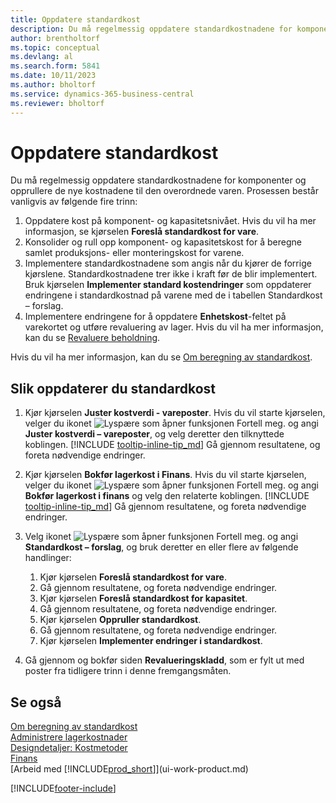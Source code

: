 ```yaml
---
title: Oppdatere standardkost
description: Du må regelmessig oppdatere standardkostnadene for komponenter og opprullere de nye kostnadene til den overordnede varen.
author: brentholtorf
ms.topic: conceptual
ms.devlang: al
ms.search.form: 5841
ms.date: 10/11/2023
ms.author: bholtorf
ms.service: dynamics-365-business-central
ms.reviewer: bholtorf
---
```

# Oppdatere standardkost
Du må regelmessig oppdatere standardkostnadene for komponenter og opprullere de nye kostnadene til den overordnede varen. Prosessen består vanligvis av følgende fire trinn:  

1.  Oppdatere kost på komponent- og kapasitetsnivået. Hvis du vil ha mer informasjon, se kjørselen **Foreslå standardkost for vare**.  
2.  Konsolider og rull opp komponent- og kapasitetskost for å beregne samlet produksjons- eller monteringskost for varene.  
3.  Implementere standardkostnadene som angis når du kjører de forrige kjørslene. Standardkostnadene trer ikke i kraft før de blir implementert. Bruk kjørselen **Implementer standard kostendringer** som oppdaterer endringene i standardkostnad på varene med de i tabellen Standardkost – forslag.  
4.  Implementere endringene for å oppdatere **Enhetskost**-feltet på varekortet og utføre revaluering av lager. Hvis du vil ha mer informasjon, kan du se [Revaluere beholdning](inventory-how-revalue-inventory.md).  

Hvis du vil ha mer informasjon, kan du se [Om beregning av standardkost](finance-about-calculating-standard-cost.md).
  
## Slik oppdaterer du standardkost

1.  Kjør kjørselen **Juster kostverdi - vareposter**. Hvis du vil starte kjørselen, velger du ikonet ![Lyspære som åpner funksjonen Fortell meg.](media/ui-search/search_small.png "Fortell hva du vil gjøre") og angi **Juster kostverdi – vareposter**, og velg deretter den tilknyttede koblingen. [!INCLUDE [tooltip-inline-tip_md](includes/tooltip-inline-tip_md.md)] Gå gjennom resultatene, og foreta nødvendige endringer.  
2.  Kjør kjørselen **Bokfør lagerkost i Finans**. Hvis du vil starte kjørselen, velger du ikonet ![Lyspære som åpner funksjonen Fortell meg.](media/ui-search/search_small.png "Fortell hva du vil gjøre") og angi **Bokfør lagerkost i finans** og velg den relaterte koblingen. [!INCLUDE [tooltip-inline-tip_md](includes/tooltip-inline-tip_md.md)] Gå gjennom resultatene, og foreta nødvendige endringer.  
3.  Velg ikonet ![Lyspære som åpner funksjonen Fortell meg.](media/ui-search/search_small.png "Fortell hva du vil gjøre") og angi **Standardkost – forslag**, og bruk deretter en eller flere av følgende handlinger:

    1.  Kjør kjørselen **Foreslå standardkost for vare**.  
    2.  Gå gjennom resultatene, og foreta nødvendige endringer.  
    3.  Kjør kjørselen **Foreslå standardkost for kapasitet**.  
    4.  Gå gjennom resultatene, og foreta nødvendige endringer.
    5. Kjør kjørselen **Oppruller standardkost**.
    6.  Gå gjennom resultatene, og foreta nødvendige endringer.
    7.  Kjør kjørselen **Implementer endringer i standardkost**.  
4.  Gå gjennom og bokfør siden **Revalueringskladd**, som er fylt ut med poster fra tidligere trinn i denne fremgangsmåten.  

## Se også

 [Om beregning av standardkost](finance-about-calculating-standard-cost.md)   
 [Administrere lagerkostnader](finance-manage-inventory-costs.md)   
 [Designdetaljer: Kostmetoder](design-details-costing-methods.md)   
 [Finans](finance.md)  
 [Arbeid med [!INCLUDE[prod_short](includes/prod_short.md)]](ui-work-product.md)  


[!INCLUDE[footer-include](includes/footer-banner.md)]
